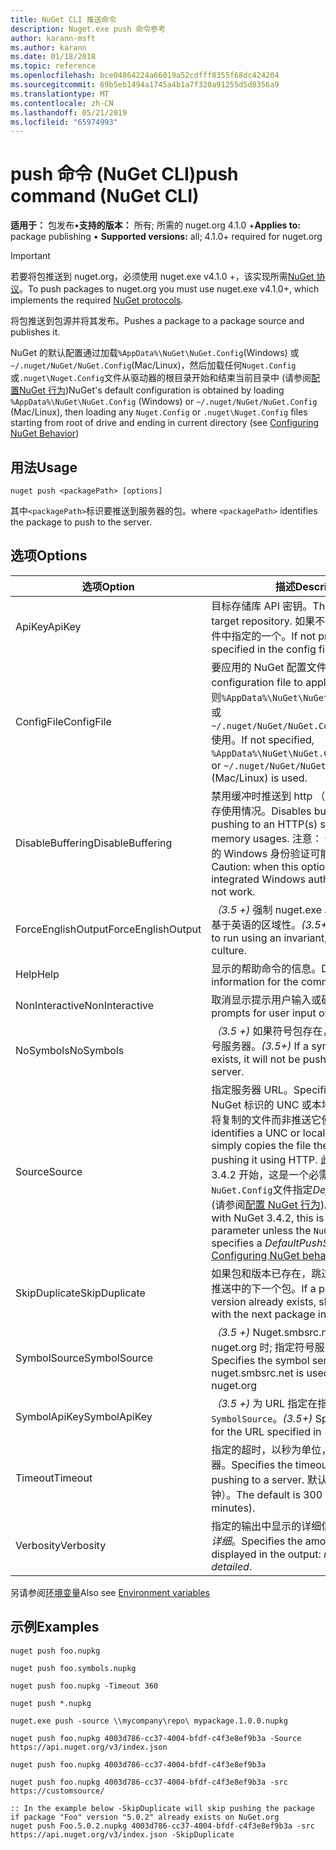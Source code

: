 ```yaml
---
title: NuGet CLI 推送命令
description: Nuget.exe push 命令参考
author: karann-msft
ms.author: karann
ms.date: 01/18/2018
ms.topic: reference
ms.openlocfilehash: bce04864224a66019a52cdfff8355f68dc424204
ms.sourcegitcommit: 69b5eb1494a1745a4b1a7f320a91255d5d8356a9
ms.translationtype: MT
ms.contentlocale: zh-CN
ms.lasthandoff: 05/21/2019
ms.locfileid: "65974993"
---
```

# <a name="push-command-nuget-cli"></a><span data-ttu-id="bbf34-103">push 命令 (NuGet CLI)</span><span class="sxs-lookup"><span data-stu-id="bbf34-103">push command (NuGet CLI)</span></span>

<span data-ttu-id="bbf34-104">**适用于：** 包发布&bullet;**支持的版本：** 所有; 所需的 nuget.org 4.1.0 +</span><span class="sxs-lookup"><span data-stu-id="bbf34-104">**Applies to:** package publishing &bullet; **Supported versions:** all; 4.1.0+ required for nuget.org</span></span>

> [!Important]
> <span data-ttu-id="bbf34-105">若要将包推送到 nuget.org，必须使用 nuget.exe v4.1.0 +，该实现所需[NuGet 协议](../api/nuget-protocols.md)。</span><span class="sxs-lookup"><span data-stu-id="bbf34-105">To push packages to nuget.org you must use nuget.exe v4.1.0+, which implements the required [NuGet protocols](../api/nuget-protocols.md).</span></span>

<span data-ttu-id="bbf34-106">将包推送到包源并将其发布。</span><span class="sxs-lookup"><span data-stu-id="bbf34-106">Pushes a package to a package source and publishes it.</span></span>

<span data-ttu-id="bbf34-107">NuGet 的默认配置通过加载`%AppData%\NuGet\NuGet.Config`(Windows) 或`~/.nuget/NuGet/NuGet.Config`(Mac/Linux)，然后加载任何`Nuget.Config`或`.nuget\Nuget.Config`文件从驱动器的根目录开始和结束当前目录中 (请参阅[配置NuGet 行为](../consume-packages/configuring-nuget-behavior.md))</span><span class="sxs-lookup"><span data-stu-id="bbf34-107">NuGet's default configuration is obtained by loading `%AppData%\NuGet\NuGet.Config` (Windows) or `~/.nuget/NuGet/NuGet.Config` (Mac/Linux), then loading any `Nuget.Config` or `.nuget\Nuget.Config` files starting from root of drive and ending in current directory (see [Configuring NuGet Behavior](../consume-packages/configuring-nuget-behavior.md))</span></span>

## <a name="usage"></a><span data-ttu-id="bbf34-108">用法</span><span class="sxs-lookup"><span data-stu-id="bbf34-108">Usage</span></span>

```cli
nuget push <packagePath> [options]
```

<span data-ttu-id="bbf34-109">其中`<packagePath>`标识要推送到服务器的包。</span><span class="sxs-lookup"><span data-stu-id="bbf34-109">where `<packagePath>` identifies the package to push to the server.</span></span>

## <a name="options"></a><span data-ttu-id="bbf34-110">选项</span><span class="sxs-lookup"><span data-stu-id="bbf34-110">Options</span></span>

| <span data-ttu-id="bbf34-111">选项</span><span class="sxs-lookup"><span data-stu-id="bbf34-111">Option</span></span> | <span data-ttu-id="bbf34-112">描述</span><span class="sxs-lookup"><span data-stu-id="bbf34-112">Description</span></span> |
| --- | --- |
| <span data-ttu-id="bbf34-113">ApiKey</span><span class="sxs-lookup"><span data-stu-id="bbf34-113">ApiKey</span></span> | <span data-ttu-id="bbf34-114">目标存储库 API 密钥。</span><span class="sxs-lookup"><span data-stu-id="bbf34-114">The API key for the target repository.</span></span> <span data-ttu-id="bbf34-115">如果不存在，则使用配置文件中指定的一个。</span><span class="sxs-lookup"><span data-stu-id="bbf34-115">If not present,  the one specified in the config file is used.</span></span> |
| <span data-ttu-id="bbf34-116">ConfigFile</span><span class="sxs-lookup"><span data-stu-id="bbf34-116">ConfigFile</span></span> | <span data-ttu-id="bbf34-117">要应用的 NuGet 配置文件。</span><span class="sxs-lookup"><span data-stu-id="bbf34-117">The NuGet configuration file to apply.</span></span> <span data-ttu-id="bbf34-118">如果未指定，否则`%AppData%\NuGet\NuGet.Config`(Windows) 或`~/.nuget/NuGet/NuGet.Config`(Mac/Linux) 使用。</span><span class="sxs-lookup"><span data-stu-id="bbf34-118">If not specified, `%AppData%\NuGet\NuGet.Config` (Windows) or `~/.nuget/NuGet/NuGet.Config` (Mac/Linux) is used.</span></span>|
| <span data-ttu-id="bbf34-119">DisableBuffering</span><span class="sxs-lookup"><span data-stu-id="bbf34-119">DisableBuffering</span></span> | <span data-ttu-id="bbf34-120">禁用缓冲时推送到 http （s） 服务器以减少内存使用情况。</span><span class="sxs-lookup"><span data-stu-id="bbf34-120">Disables buffering when pushing to an HTTP(s) server to decrease memory usages.</span></span> <span data-ttu-id="bbf34-121">注意： 使用此选项时，集成的 Windows 身份验证可能无法工作。</span><span class="sxs-lookup"><span data-stu-id="bbf34-121">Caution: when this option is used, integrated Windows authentication might not work.</span></span> |
| <span data-ttu-id="bbf34-122">ForceEnglishOutput</span><span class="sxs-lookup"><span data-stu-id="bbf34-122">ForceEnglishOutput</span></span> | <span data-ttu-id="bbf34-123">*（3.5 +)* 强制 nuget.exe 以运行使用固定的、 基于英语的区域性。</span><span class="sxs-lookup"><span data-stu-id="bbf34-123">*(3.5+)* Forces nuget.exe to run using an invariant, English-based culture.</span></span> |
| <span data-ttu-id="bbf34-124">Help</span><span class="sxs-lookup"><span data-stu-id="bbf34-124">Help</span></span> | <span data-ttu-id="bbf34-125">显示的帮助命令的信息。</span><span class="sxs-lookup"><span data-stu-id="bbf34-125">Displays help information for the command.</span></span> |
| <span data-ttu-id="bbf34-126">NonInteractive</span><span class="sxs-lookup"><span data-stu-id="bbf34-126">NonInteractive</span></span> | <span data-ttu-id="bbf34-127">取消显示提示用户输入或确认。</span><span class="sxs-lookup"><span data-stu-id="bbf34-127">Suppresses prompts for user input or confirmations.</span></span> |
| <span data-ttu-id="bbf34-128">NoSymbols</span><span class="sxs-lookup"><span data-stu-id="bbf34-128">NoSymbols</span></span> | <span data-ttu-id="bbf34-129">*（3.5 +)* 如果符号包存在，它将不会推送到符号服务器。</span><span class="sxs-lookup"><span data-stu-id="bbf34-129">*(3.5+)* If a symbols package exists, it will not be pushed to a symbol server.</span></span> |
| <span data-ttu-id="bbf34-130">Source</span><span class="sxs-lookup"><span data-stu-id="bbf34-130">Source</span></span> | <span data-ttu-id="bbf34-131">指定服务器 URL。</span><span class="sxs-lookup"><span data-stu-id="bbf34-131">Specifies the server URL.</span></span> <span data-ttu-id="bbf34-132">NuGet 标识的 UNC 或本地文件夹源，并只需将复制的文件而非推送它使用 HTTP。</span><span class="sxs-lookup"><span data-stu-id="bbf34-132">NuGet identifies a UNC or local folder source and simply copies the file there instead of pushing it using HTTP.</span></span>  <span data-ttu-id="bbf34-133">此外，从 NuGet 3.4.2 开始，这是一个必需参数除非`NuGet.Config`文件指定*DefaultPushSource*值 (请参阅[配置 NuGet 行为](../consume-packages/configuring-nuget-behavior.md))。</span><span class="sxs-lookup"><span data-stu-id="bbf34-133">Also, starting with NuGet 3.4.2, this is a mandatory parameter unless the `NuGet.Config` file specifies a *DefaultPushSource* value (see [Configuring NuGet behavior](../consume-packages/configuring-nuget-behavior.md)).</span></span> |
| <span data-ttu-id="bbf34-134">SkipDuplicate</span><span class="sxs-lookup"><span data-stu-id="bbf34-134">SkipDuplicate</span></span> | <span data-ttu-id="bbf34-135">如果包和版本已存在，跳过它，如果有继续在推送中的下一个包。</span><span class="sxs-lookup"><span data-stu-id="bbf34-135">If a package and version already exists, skip it and continue with the next package in the push, if any.</span></span> |
| <span data-ttu-id="bbf34-136">SymbolSource</span><span class="sxs-lookup"><span data-stu-id="bbf34-136">SymbolSource</span></span> | <span data-ttu-id="bbf34-137">*（3.5 +)* Nuget.smbsrc.net 使用推送到 nuget.org 时; 指定符号服务器 URL</span><span class="sxs-lookup"><span data-stu-id="bbf34-137">*(3.5+)* Specifies the symbol server URL; nuget.smbsrc.net is used when pushing to nuget.org</span></span> |
| <span data-ttu-id="bbf34-138">SymbolApiKey</span><span class="sxs-lookup"><span data-stu-id="bbf34-138">SymbolApiKey</span></span> | <span data-ttu-id="bbf34-139">*（3.5 +)* 为 URL 指定在指定的 API 密钥`-SymbolSource`。</span><span class="sxs-lookup"><span data-stu-id="bbf34-139">*(3.5+)* Specifies the API key for the URL specified in `-SymbolSource`.</span></span> |
| <span data-ttu-id="bbf34-140">Timeout</span><span class="sxs-lookup"><span data-stu-id="bbf34-140">Timeout</span></span> | <span data-ttu-id="bbf34-141">指定的超时，以秒为单位，以便将推送到服务器。</span><span class="sxs-lookup"><span data-stu-id="bbf34-141">Specifies the timeout, in seconds, for pushing to a server.</span></span> <span data-ttu-id="bbf34-142">默认值为 300 秒 （5 分钟）。</span><span class="sxs-lookup"><span data-stu-id="bbf34-142">The default is 300 seconds (5 minutes).</span></span> |
| <span data-ttu-id="bbf34-143">Verbosity</span><span class="sxs-lookup"><span data-stu-id="bbf34-143">Verbosity</span></span> | <span data-ttu-id="bbf34-144">指定的输出中显示的详细信息：*正常*，*静默*，*详细*。</span><span class="sxs-lookup"><span data-stu-id="bbf34-144">Specifies the amount of detail displayed in the output: *normal*, *quiet*, *detailed*.</span></span> |

<span data-ttu-id="bbf34-145">另请参阅[环境变量](cli-ref-environment-variables.md)</span><span class="sxs-lookup"><span data-stu-id="bbf34-145">Also see [Environment variables](cli-ref-environment-variables.md)</span></span>

## <a name="examples"></a><span data-ttu-id="bbf34-146">示例</span><span class="sxs-lookup"><span data-stu-id="bbf34-146">Examples</span></span>

```cli
nuget push foo.nupkg

nuget push foo.symbols.nupkg

nuget push foo.nupkg -Timeout 360

nuget push *.nupkg

nuget.exe push -source \\mycompany\repo\ mypackage.1.0.0.nupkg

nuget push foo.nupkg 4003d786-cc37-4004-bfdf-c4f3e8ef9b3a -Source https://api.nuget.org/v3/index.json

nuget push foo.nupkg 4003d786-cc37-4004-bfdf-c4f3e8ef9b3a

nuget push foo.nupkg 4003d786-cc37-4004-bfdf-c4f3e8ef9b3a -src https://customsource/

:: In the example below -SkipDuplicate will skip pushing the package if package "Foo" version "5.0.2" already exists on NuGet.org
nuget push Foo.5.0.2.nupkg 4003d786-cc37-4004-bfdf-c4f3e8ef9b3a -src https://api.nuget.org/v3/index.json -SkipDuplicate
```
